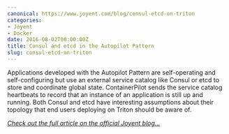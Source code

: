 ```yaml
---
canonical: https://www.joyent.com/blog/consul-etcd-on-triton
categories:
- Joyent
- Docker
date: 2016-08-02T00:00:00Z
title: Consul and etcd in the Autopilot Pattern
slug: consul-etcd-on-triton
---
```


Applications developed with the Autopilot Pattern are self-operating and self-configuring but use an external service catalog like Consul or etcd to store and coordinate global state. ContainerPilot sends the service catalog heartbeats to record that an instance of an application is still up and running. Both Consul and etcd have interesting assumptions about their topology that end users deploying on Triton should be aware of.

*[Check out the full article on the official Joyent blog...](https://www.joyent.com/blog/consul-etcd-on-triton)*
